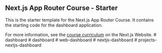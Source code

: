 ## Next.js App Router Course - Starter

This is the starter template for the Next.js App Router Course. It contains the starting code for the dashboard application.

For more information, see the [course curriculum](https://nextjs.org/learn) on the Next.js Website.
#   d a s h b o a r d  
 #   d a s h b o a r d  
 #   w e b - d a s h b o a r d  
 #   n e x t j s - d a s h b o a r d  
 #   p r o j e c t s - n e x t j s - d a s h b o a r d  
 